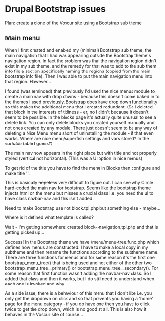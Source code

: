# Drupal Bootstrap issues

Plan: create a clone of the Voscur site using a Bootstrap sub theme

## Main menu

When I first created and enabled my (minimal) Bootstrap sub theme, the main navigation that I had was appearing outside the Bootstrap theme's navigation region. In fact the problem was that the navigation region didn't exist in my sub theme, and the remedy for that was to add to the sub them info file a section specifically naming the regions (copied from the main bootstrap info file). Then I was able to put the main navigation menu into that region. However...

I found (was reminded) that previously I'd used the nice menus module to create a main nav with drop downs - because this doesn't come baked in to the themes I used previously. Bootstrap does have drop down functionality so this makes the additional menu that I created redundant. (So I deleted that block in the interests of tidiness - er, no I didn't because it doesn't seem to be possible. In the blocks page it's actually quite unusual to see a delete link. You can only delete blocks you created yourself manually and not ones created by any module. There just doesn't seem to be any way of deleting a Nice Menu menu short of uninstalling the module - if that even works. Where are nice menu/superfish settings and vars stored? In the *variable* table I guess?)

The main nav now appears in the right place but with title and not properly styled (vertical not horizontal). (This was a UI option in nice menus)

To get rid of the title you have to find the menu in Blocks then configure and make title '<none>'.



This is basically ~~hopeless~~ very difficult to figure out. I can see why Circle hard-coded the main nav for bootstrap. Seems like the bootstrap theme injects html on the menu but misses a crucial class i.e. you need the ul to have class navbar-nav and this isn't added. 

Need to make Bootstrap use not block.tpl.php but something else - maybe...

Where is it defined what template is called?

Wait - I'm getting somewhere: created block--navigation.tpl.php and that is getting picked up...

Success! In the Bootstrap theme we have /menu/menu-tree.func.php which defines how menus are constructed. I have to make a local copy in my subtheme and then rename the functions according to the subtheme name. There are three functions for menus and for some reason it's the first one bootstrap_menu_tree() that is being used and not either of the other two bootstrap_menu_tree\_\_primary() or bootstrap_menu_tree\_\_secondary(). For some reason that first function wasn't adding the navbar-nav class. So I added that class and then it works, but I do still need to understand when each one is invoked and why...



As a side issue, there is a behaviour of this menu that I don't like i.e. you only get the dropdown on click and  so that prevents you having a 'home' page for the menu category - if you do have one then you have to click twice to get the drop down, which is no good at all. This is also how it behaves in the Voscur site of course...